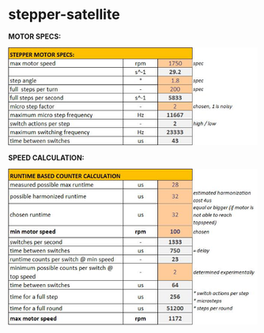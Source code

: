 # stepper-satellite

**MOTOR SPECS:** 

<img
src="pics/calculation_specs.jpg"
raw=true
/>

**SPEED CALCULATION:** 

<img
src="pics/calculation_topspeed.jpg"
raw=true
/>
